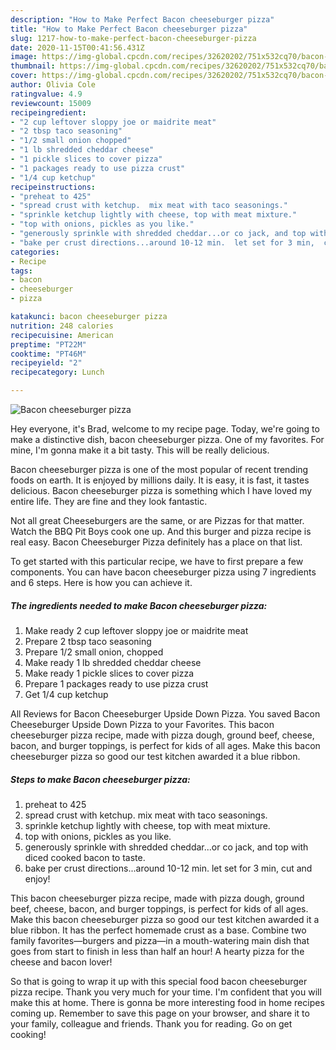 ```yaml
---
description: "How to Make Perfect Bacon cheeseburger pizza"
title: "How to Make Perfect Bacon cheeseburger pizza"
slug: 1217-how-to-make-perfect-bacon-cheeseburger-pizza
date: 2020-11-15T00:41:56.431Z
image: https://img-global.cpcdn.com/recipes/32620202/751x532cq70/bacon-cheeseburger-pizza-recipe-main-photo.jpg
thumbnail: https://img-global.cpcdn.com/recipes/32620202/751x532cq70/bacon-cheeseburger-pizza-recipe-main-photo.jpg
cover: https://img-global.cpcdn.com/recipes/32620202/751x532cq70/bacon-cheeseburger-pizza-recipe-main-photo.jpg
author: Olivia Cole
ratingvalue: 4.9
reviewcount: 15009
recipeingredient:
- "2 cup leftover sloppy joe or maidrite meat"
- "2 tbsp taco seasoning"
- "1/2 small onion chopped"
- "1 lb shredded cheddar cheese"
- "1 pickle slices to cover pizza"
- "1 packages ready to use pizza crust"
- "1/4 cup ketchup"
recipeinstructions:
- "preheat to 425"
- "spread crust with ketchup.  mix meat with taco seasonings."
- "sprinkle ketchup lightly with cheese, top with meat mixture."
- "top with onions, pickles as you like."
- "generously sprinkle with shredded cheddar...or co jack, and top with diced cooked bacon to taste."
- "bake per crust directions...around 10-12 min.  let set for 3 min,  cut and enjoy!"
categories:
- Recipe
tags:
- bacon
- cheeseburger
- pizza

katakunci: bacon cheeseburger pizza 
nutrition: 248 calories
recipecuisine: American
preptime: "PT22M"
cooktime: "PT46M"
recipeyield: "2"
recipecategory: Lunch

---
```



![Bacon cheeseburger pizza](https://img-global.cpcdn.com/recipes/32620202/751x532cq70/bacon-cheeseburger-pizza-recipe-main-photo.jpg)

Hey everyone, it's Brad, welcome to my recipe page. Today, we're going to make a distinctive dish, bacon cheeseburger pizza. One of my favorites. For mine, I'm gonna make it a bit tasty. This will be really delicious.

Bacon cheeseburger pizza is one of the most popular of recent trending foods on earth. It is enjoyed by millions daily. It is easy, it is fast, it tastes delicious. Bacon cheeseburger pizza is something which I have loved my entire life. They are fine and they look fantastic.

Not all great Cheeseburgers are the same, or are Pizzas for that matter. Watch the BBQ Pit Boys cook one up. And this burger and pizza recipe is real easy. Bacon Cheeseburger Pizza definitely has a place on that list.


To get started with this particular recipe, we have to first prepare a few components. You can have bacon cheeseburger pizza using 7 ingredients and 6 steps. Here is how you can achieve it.

<!--inarticleads1-->

##### The ingredients needed to make Bacon cheeseburger pizza:

1. Make ready 2 cup leftover sloppy joe or maidrite meat
1. Prepare 2 tbsp taco seasoning
1. Prepare 1/2 small onion, chopped
1. Make ready 1 lb shredded cheddar cheese
1. Make ready 1 pickle slices to cover pizza
1. Prepare 1 packages ready to use pizza crust
1. Get 1/4 cup ketchup


All Reviews for Bacon Cheeseburger Upside Down Pizza. You saved Bacon Cheeseburger Upside Down Pizza to your Favorites. This bacon cheeseburger pizza recipe, made with pizza dough, ground beef, cheese, bacon, and burger toppings, is perfect for kids of all ages. Make this bacon cheeseburger pizza so good our test kitchen awarded it a blue ribbon. 

<!--inarticleads2-->

##### Steps to make Bacon cheeseburger pizza:

1. preheat to 425
1. spread crust with ketchup.  mix meat with taco seasonings.
1. sprinkle ketchup lightly with cheese, top with meat mixture.
1. top with onions, pickles as you like.
1. generously sprinkle with shredded cheddar...or co jack, and top with diced cooked bacon to taste.
1. bake per crust directions...around 10-12 min.  let set for 3 min,  cut and enjoy!


This bacon cheeseburger pizza recipe, made with pizza dough, ground beef, cheese, bacon, and burger toppings, is perfect for kids of all ages. Make this bacon cheeseburger pizza so good our test kitchen awarded it a blue ribbon. It has the perfect homemade crust as a base. Combine two family favorites—burgers and pizza—in a mouth-watering main dish that goes from start to finish in less than half an hour! A hearty pizza for the cheese and bacon lover! 

So that is going to wrap it up with this special food bacon cheeseburger pizza recipe. Thank you very much for your time. I'm confident that you will make this at home. There is gonna be more interesting food in home recipes coming up. Remember to save this page on your browser, and share it to your family, colleague and friends. Thank you for reading. Go on get cooking!
